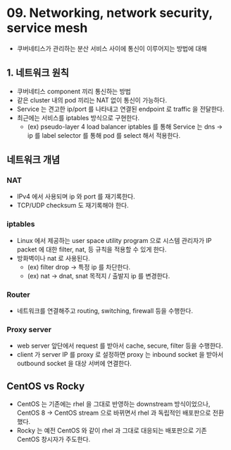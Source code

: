 # 09. Networking, network security, service mesh
- 쿠버네티스가 관리하는 분산 서비스 사이에 통신이 이루어지는 방법에 대해

## 1. 네트워크 원칙
- 쿠버네티스 component 끼리 통신하는 방법
- 같은 cluster 내의 pod 끼리는 NAT 없이 통신이 가능하다.
- Service 는 견고한 ip/port 를 나타내고 연결된 endpoint 로 traffic 을 전달한다.
- 최근에는 서비스를 iptables 방식으로 구현한다.
  - (ex) pseudo-layer 4 load balancer iptables 를 통해 Service 는 dns -> ip 를 label selector 를 통해 pod 를 select 해서 적용한다.

## 네트워크 개념
### NAT
- IPv4 에서 사용되며 ip 와 port 를 재기록한다.
- TCP/UDP checksum 도 재기록해야 한다.

### iptables
- Linux 에서 제공하는 user space utility program 으로 시스템 관리자가 IP packet 에 대한 filter, nat, 등 규칙을 적용할 수 있게 한다.
- 방화벽이나 nat 로 사용된다.
  - (ex) filter <IP> drop -> 특정 ip 를 차단한다.
  - (ex) nat -> dnat, snat 목적지 / 출발지 ip 를 변경한다.

### Router
- 네트워크를 연결해주고 routing, switching, firewall 등을 수행한다.

### Proxy server
- web server 앞단에서 request 를 받아서 cache, secure, filter 등을 수행한다.
- client 가 server IP 를 proxy 로 설정하면 proxy 는 inbound socket 을 받아서 outbound socket 을 대상 서버에 연결한다.

## CentOS vs Rocky
- CentOS 는 기존에는 rhel 을 그대로 반영하는 downstream 방식이었으나, CentOS 8 -> CentOS stream 으로 바뀌면서 rhel 과 독립적인 배포판으로 전환했다.
- Rocky 는 예전 CentOS 와 같이 rhel 과 그대로 대응되는 배포판으로 기존 CentOS 창시자가 주도한다.

